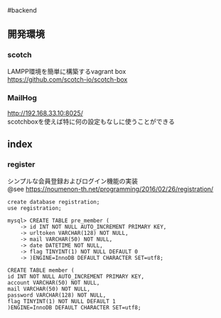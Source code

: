 #backend

## 開発環境
### scotch  
LAMPP環境を簡単に構築するvagrant box  
https://github.com/scotch-io/scotch-box
### MailHog
http://192.168.33.10:8025/  
scotchboxを使えば特に何の設定もなしに使うことができる


## index
### register
シンプルな会員登録およびログイン機能の実装  
@see https://noumenon-th.net/programming/2016/02/26/registration/  
```
create database registration;
use registration;
```

```
mysql> CREATE TABLE pre_member (
    -> id INT NOT NULL AUTO_INCREMENT PRIMARY KEY,
    -> urltoken VARCHAR(128) NOT NULL,
    -> mail VARCHAR(50) NOT NULL,
    -> date DATETIME NOT NULL,
    -> flag TINYINT(1) NOT NULL DEFAULT 0
    -> )ENGINE=InnoDB DEFAULT CHARACTER SET=utf8;
```
```
CREATE TABLE member (
id INT NOT NULL AUTO_INCREMENT PRIMARY KEY,
account VARCHAR(50) NOT NULL,
mail VARCHAR(50) NOT NULL,
password VARCHAR(128) NOT NULL,
flag TINYINT(1) NOT NULL DEFAULT 1
)ENGINE=InnoDB DEFAULT CHARACTER SET=utf8;
```